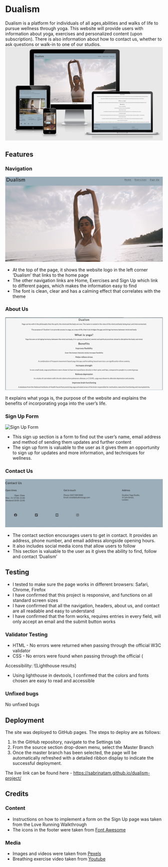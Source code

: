 # Dualism

Dualism is a platform for individuals of all ages,abilities and walks of life to pursue wellness through yoga. This website will provide users with information about yoga, exercises and personalized content (upon subscription). There is also information about how to contact us, whether to ask questions or walk-in to one of our studios. 
![responsive screenshots](assets/screenshots/responsivescrn.png)

## Features
### Navigation
![Navigation bar](assets/screenshots/navimage.png)

* At the top of the page, it shows the website logo in the left corner ‘Dualism’ that links to the home page
* The other navigation links are Home, Exercises and Sign Up which link to different pages, which makes the information easy to find
* The font is clean, clear and has a calming effect that correlates with the theme 

### About Us 
![About Us Homepage](assets/screenshots/about-us.png)

It explains what yoga is, the purpose of the website and explains the benefits of incorporating yoga into the user’s life.

### Sign Up Form
![Sign Up Form](assets/screenshots/signupform.png)

* This sign up section is a form to find out the user’s name, email address and method of sending them updates and further content 
* The sign  up form is valuable to the user as it gives them an opportunity to sign up for updates and more information, and techniques for wellness. 

### Contact Us 
![Contact Us](assets/screenshots/contactus.png)
* The contact section encourages users to get in contact. It provides an address, phone number, and email address alongside opening hours. 
* It also includes social media icons that allow users to follow
* This section is valuable to the user as it gives the ability to find, follow and contact ‘Dualism’ 

## Testing
* I tested to make sure the page works in different browsers: Safari, Chrome, Firefox
* I have confirmed that this project is responsive, and functions on all standard screen sizes
* I have confirmed that all the navigation, headers, about us, and contact are all readable and easy to understand
* I have confirmed that the form works, requires entries in every field, will only accept an email and the submit button works

### Validator Testing
* HTML - No errors were returned when passing through the official W3C validator
* CSS - No errors were found when passing through the official (

Accessibility:
![Lighthouse results]

* Using lighthouse in devtools, I confirmed that the colors and fonts chosen are easy to read and accessible 

### Unfixed bugs
No unfixed bugs 

## Deployment
The site was deployed to GitHub pages. The steps to deploy are as follows:
1. In the GitHub repository, navigate to the Settings tab
2. From the source section drop-down menu, select the Master Branch
3. Once the master branch has been selected, the page will be automatically refreshed with a detailed ribbon display to indicate the successful deployment.

The live link can be found here - https://sabrinatam.github.io/dualism-project/

## Credits

### Content
* Instructions on how to implement a form on the Sign Up page was taken from the Love Running Walkthrough
* The icons in the footer were taken from [Font Awesome](https://fontawesome.com/)


### Media
* Images and videos were taken from [Pexels](https://www.pexels.com/)
* Breathing exercise video taken from [Youtube](https://www.youtube.com/watch?v=HGGI5GXXzz4&t=3s)

